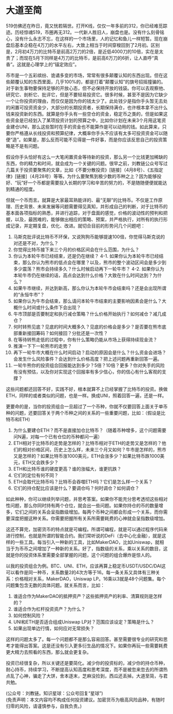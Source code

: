 # 大道至简

519仿佛还在昨日，竟又恍若隔世。打开K线，仅仅一年多前的312，你已经难觅踪迹。历经惊魂519，币圈再无312。一代新人胜旧人，崩盘也是。没有什么刻骨铭心，没有什么永志不忘，在这样的一个市场里，人的记忆和鱼儿一样短暂。现在崩盘后基本企稳在4万刀的水平左右，大致上相当于时间穿梭回到了2月初。区别是，2月初4万刀的比特币是前高2万刀的2倍，是近低4000刀的10倍，实在是太贵了；而现在5月下同样是4万刀的比特币，是前高6万刀的6折，让人直呼“真香”。这就是心理学上的“锚定效应”。

币市是一个五彩缤纷、诡谲多变的市场，常常有很多颠覆认知的东西出现。但在这些颠覆认知的东西里面，几乎100%的，都是打着“颠覆认知”的旗号招摇撞骗的。对于新生事物要保持足够的开放心态，但不必保持开放的钱袋。你可以去观察他、研究它、剖析它、批评它，但是不要轻易投资它。很多时候，甚至不是因为它缺少一个让你投资的理由，而仅仅是因为你的钱太少了。此处钱少是指你手头暂无去处的闲置可投资资金少，大部分的长期投资者，长期保持满仓，也许根本拿不出什么钱来投资新的东西。就算是你手头有一些空仓的资金，稳定币之类的，但是如果这些资金是已经划入了某项投资计划的预算之中，比如你计划在未来3个月用这笔资金建仓UNI，那么这些暂时在手的资金也不能算作是可以动用的钱。如此算来，只要你严格遵从长线投资和预算纪律，大概率你手头不应该有太多可投资资金可以随便“造”。如果是，那么反而可能不见得是一件好事，而是你应该反思自己的投资策略是不是有问题。

假设你手头恰好有这么一大笔闲置资金等待新的投资，那么另一个比钱更加稀缺的东西，你的精力和时间，就会成为一个关键的问题。很早之前，刘教链公众号写过几篇关于投资要聚焦的文章，比如《不要分散投资》[链接]（4月8号）、《五指定律》[链接]（4月28号）等等。为什么要聚焦到极少数的币种之上？因为能够投好、“玩”好一个币都是需要投入长期的学习和辛苦的努力的，不是随随便便就能达到精通的程度。

但就一个币而言。就算是大家最耳熟能详的、最“无聊”的比特币。不仅是工作原理、历史背景、未来发展等问题需要得见真知，并形成自己的判断，对于比特币的基本面各项指标的熟悉，并进行追踪，对于盘面的感觉，价格的波动性的预判和把握，以及，最困难的，能够做出相应的策略、预案，并严格执行，对所有的执行形成记录，并定期复盘，优化、改进。就切合目前的形势问几个问题吧：

1. 马斯克批评说比特币不环保，又说狗狗币能够提速100倍，你觉得马斯克说的对还是不对，为什么？
2. 你觉得比特币接下来三个月的价格区间会在什么范围，为什么？
3. 你认为本轮牛市已经结束，还是仍在继续？
4-1. 如果你认为本轮牛市已经结束，那么你认为熊市的低点会在哪里？以及，熊市的整个波动区间会是多少到多少震荡？熊市会持续多久？什么时候启动再下一轮牛市？
4-2. 如果你认为本轮牛市仍在继续的话，高点会达到什么价格？大致在什么时间达到？为什么？
5. 如果牛市继续，并达到新高，那么你认为本轮牛市会结束吗？还是会出现所谓的“永恒牛市”？
6. 如果你认为牛市会结束，那么请问本轮牛市结束的主要影响因素会是什么？大概什么时间或什么条件下会出现？
7. 牛市顶部是否要制定和执行减仓策略？什么价格开始执行？如何减仓？减几成仓？
8. 何时转熊见底？见底的时间大概多久？见底的价格会是多少？是否要在熊市底部重新接回筹码？如何接回？分批还是一次性？
9. 在等待转熊走低的过程中，你有什么策略仍能从市场上获得持续现金流？
10. 推演一下下一轮熊市的走势？
11. 再下一轮牛市大概在什么时间启动？启动的原因会是什么？什么资金会进场？会发生什么风险事件？会达到什么价格高度？把上述问题再重新回答一遍。
12. 一轮牛熊你的投资组合回报能达到多少？5倍？10倍？更多？你对失手的风险有没有预估，以及你对实现这个回报率有多少信心，你的信心有什么客观的支撑？

这些问题都还回答不好，实践不好，根本就算不上已经掌握了比特币的投资。换做ETH，同样的或者类似的问题，也是一样。换成UNI，照着回答一遍，还是一样。

更要命的是，当你的投资组合一旦超过了一个币种，你就不仅要回答上面关于单币种的问题，还要回答关于两个币种之间的关系的一些重要问题，比如：（假设是比特币和ETH）

1. 为什么要建仓ETH？而不是直接加仓比特币？（随着币种增多，这个问题需要问N遍，对每一个已有仓位的币种都问一遍）
2. ETH相对于比特币的走势是怎样的？比特币相对于ETH的走势又是怎样的？他们的相对价格区间，历史上怎么样，未来三个月又如何？牛市是怎样的，熊市又是怎样的？如果比特币涨1000美元，ETH会涨多少？如果比特币跌1000美元，ETH又会跌多少？
3. ETH和比特币谁的硬度更高？谁的涨幅大，谁更抗跌？
4. 它们的定位有何不同？
5. ETH会取代比特币吗？比特币会吞噬ETH吗？它们是怎么样一个关系？
6. 它们的持仓配比应该是什么？要调仓吗？何时调仓？如何调仓？

如此种种，你可以继续列举问题，并思考答案。如果你不能充分思考透彻这些相对性问题，那么你同时持有两个仓位，就会出一些问题。如果你持仓的币的数量增多，它们之间的关系会呈指数级增加。每两个币种之间都会形成一个关系，而你需要深度把握这种关系。你需要把握所有关系所需要耗费的心神就会呈指数级增加。

这还不算完，加密货币的特点就是可编程。所谓可编程，就是可以通过程序代码来进行控制，也就是所谓的智能合约。我们常听说的DeFi（去中心化金融），就是这样的一些工具。每当引入一种新的工具，比如MakerDAO，比如Uniswap，就相当于为币币之间增加了一种新的关系。好了，指数级的关系，乘以关系的数目，这就是你的投资体系里需要全部掌握的问题，这个问题的组合爆炸是惊人的。

以我的投资组合为例。BTC、UNI、ETH，应该再算上稳定币USDT/USDC/DAI这可以看作是同一种币，关系数量2的4次方等于16。每一条关系又具体有三种关系：价格相对关系，MakerDAO，Uniswap LP。16乘以3就是48个问题集。每个问题集包含无数的具体问题。就关系而言，比如：

1. 谁适合作为MakerDAO的抵押资产？这些抵押资产的利率、清算规则是怎样的？
2. 谁适合作为杠杆投资资产？为什么？
3. 如何控制风险？
4. UNI和ETH是否适合组成Uniswap LP对？范围应该设定？策略是什么？
5. 如果出现单边行情，如何应对无常损失？

这样的问题太多了。每一个问题都不是那么容易回答。甚至需要很专业的研究和思考才能得出答案。这是还没有引入更多衍生品的情况下。如果你再玩一些需要耗费更大精力去照看的东西，那么就会更复杂。

投资已经很复杂，所以关键还是要简化。减少你的投资标的，减少你的持仓币种，耐心持币，持续学习，不断提高认知高度和思考深度，而不是被忽来忽去的所谓热点乱了心神，骗走了大饼，舍本逐末，芝麻没捡到，西瓜还丢掉。大道至简，与君共勉。

(公众号：刘教链。知识星球：公众号回复“星球”) \
(免责声明：本文内容均不构成任何投资建议。加密货币为极高风险品种，有随时归零的风险，请谨慎参与，自我负责。)
